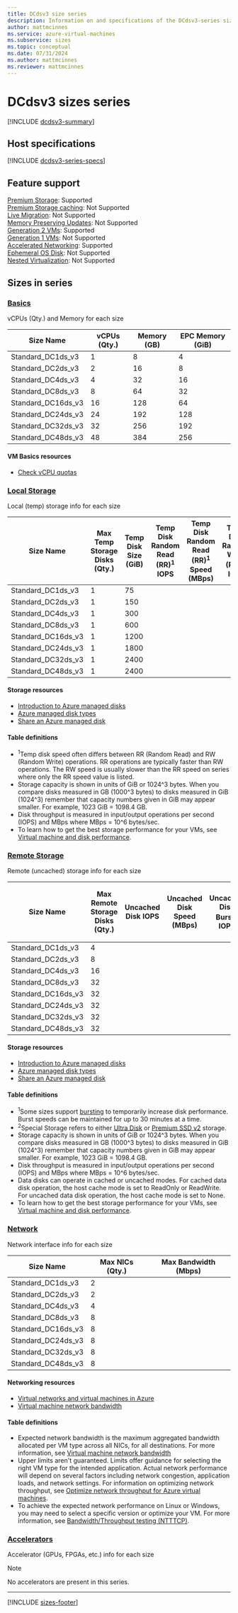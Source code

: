 ```yaml
---
title: DCdsv3 size series
description: Information on and specifications of the DCdsv3-series sizes
author: mattmcinnes
ms.service: azure-virtual-machines
ms.subservice: sizes
ms.topic: conceptual
ms.date: 07/31/2024
ms.author: mattmcinnes
ms.reviewer: mattmcinnes
---
```


# DCdsv3 sizes series

[!INCLUDE [dcdsv3-summary](./includes/dcdsv3-series-summary.md)]

## Host specifications
[!INCLUDE [dcdsv3-series-specs](./includes/dcdsv3-series-specs.md)]

## Feature support
[Premium Storage](../../premium-storage-performance.md): Supported <br>[Premium Storage caching](../../premium-storage-performance.md): Not Supported <br>[Live Migration](../../maintenance-and-updates.md): Not Supported <br>[Memory Preserving Updates](../../maintenance-and-updates.md): Not Supported <br>[Generation 2 VMs](../../generation-2.md): Supported <br>[Generation 1 VMs](../../generation-2.md): Not Supported <br>[Accelerated Networking](../../../virtual-network/create-vm-accelerated-networking-cli.md): Supported <br>[Ephemeral OS Disk](../../ephemeral-os-disks.md): Not Supported <br>[Nested Virtualization](/virtualization/hyper-v-on-windows/user-guide/nested-virtualization): Not Supported <br>

## Sizes in series

### [Basics](#tab/sizebasic)

vCPUs (Qty.) and Memory for each size

| Size Name | vCPUs (Qty.) | Memory (GB) | EPC Memory (GiB) |
| --- | --- | --- | --- |
| Standard_DC1ds_v3 | 1 | 8 | 4 |
| Standard_DC2ds_v3 | 2 | 16 | 8 |
| Standard_DC4ds_v3 | 4 | 32 | 16 |
| Standard_DC8ds_v3 | 8 | 64 | 32 |
| Standard_DC16ds_v3 | 16 | 128 | 64 |
| Standard_DC24ds_v3 | 24 | 192 | 128 |
| Standard_DC32ds_v3 | 32 | 256 | 192 |
| Standard_DC48ds_v3 | 48 | 384 | 256 |

#### VM Basics resources
- [Check vCPU quotas](../../../virtual-machines/quotas.md)

### [Local Storage](#tab/sizestoragelocal)

Local (temp) storage info for each size

| Size Name | Max Temp Storage Disks (Qty.) | Temp Disk Size (GiB) | Temp Disk Random Read (RR)<sup>1</sup> IOPS | Temp Disk Random Read (RR)<sup>1</sup> Speed (MBps) | Temp Disk Random Write (RW)<sup>1</sup> IOPS | Temp Disk Random Write (RW)<sup>1</sup> Speed (MBps) |
| --- | --- | --- | --- | --- | --- | --- |
| Standard_DC1ds_v3 | 1 | 75 |  |  |  |  |
| Standard_DC2ds_v3 | 1 | 150 |  |  |  |  |
| Standard_DC4ds_v3 | 1 | 300 |  |  |  |  |
| Standard_DC8ds_v3 | 1 | 600 |  |  |  |  |
| Standard_DC16ds_v3 | 1 | 1200 |  |  |  |  |
| Standard_DC24ds_v3 | 1 | 1800 |  |  |  |  |
| Standard_DC32ds_v3 | 1 | 2400 |  |  |  |  |
| Standard_DC48ds_v3 | 1 | 2400 |  |  |  |  |

#### Storage resources
- [Introduction to Azure managed disks](../../../virtual-machines/managed-disks-overview.md)
- [Azure managed disk types](../../../virtual-machines/disks-types.md)
- [Share an Azure managed disk](../../../virtual-machines/disks-shared.md)

#### Table definitions
- <sup>1</sup>Temp disk speed often differs between RR (Random Read) and RW (Random Write) operations. RR operations are typically faster than RW operations. The RW speed is usually slower than the RR speed on series where only the RR speed value is listed.
- Storage capacity is shown in units of GiB or 1024^3 bytes. When you compare disks measured in GB (1000^3 bytes) to disks measured in GiB (1024^3) remember that capacity numbers given in GiB may appear smaller. For example, 1023 GiB = 1098.4 GB.
- Disk throughput is measured in input/output operations per second (IOPS) and MBps where MBps = 10^6 bytes/sec.
- To learn how to get the best storage performance for your VMs, see [Virtual machine and disk performance](../../../virtual-machines/disks-performance.md).

### [Remote Storage](#tab/sizestorageremote)

Remote (uncached) storage info for each size

| Size Name | Max Remote Storage Disks (Qty.) | Uncached Disk IOPS | Uncached Disk Speed (MBps) | Uncached Disk Burst<sup>1</sup> IOPS | Uncached Disk Burst<sup>1</sup> Speed (MBps) | Uncached Special<sup>2</sup> Disk IOPS | Uncached Special<sup>2</sup> Disk Speed (MBps) | Uncached Burst<sup>1</sup> Special<sup>2</sup> Disk IOPS | Uncached Burst<sup>1</sup> Special<sup>2</sup> Disk Speed (MBps) |
| --- | --- | --- | --- | --- | --- | --- | --- | --- | --- |
| Standard_DC1ds_v3 | 4 |  |  |  |  |  |  |  |  |
| Standard_DC2ds_v3 | 8 |  |  |  |  |  |  |  |  |
| Standard_DC4ds_v3 | 16 |  |  |  |  |  |  |  |  |
| Standard_DC8ds_v3 | 32 |  |  |  |  |  |  |  |  |
| Standard_DC16ds_v3 | 32 |  |  |  |  |  |  |  |  |
| Standard_DC24ds_v3 | 32 |  |  |  |  |  |  |  |  |
| Standard_DC32ds_v3 | 32 |  |  |  |  |  |  |  |  |
| Standard_DC48ds_v3 | 32 |  |  |  |  |  |  |  |  |

#### Storage resources
- [Introduction to Azure managed disks](../../../virtual-machines/managed-disks-overview.md)
- [Azure managed disk types](../../../virtual-machines/disks-types.md)
- [Share an Azure managed disk](../../../virtual-machines/disks-shared.md)

#### Table definitions
- <sup>1</sup>Some sizes support [bursting](../../disk-bursting.md) to temporarily increase disk performance. Burst speeds can be maintained for up to 30 minutes at a time.
- <sup>2</sup>Special Storage refers to either [Ultra Disk](../../../virtual-machines/disks-enable-ultra-ssd.md) or [Premium SSD v2](../../../virtual-machines/disks-deploy-premium-v2.md) storage.
- Storage capacity is shown in units of GiB or 1024^3 bytes. When you compare disks measured in GB (1000^3 bytes) to disks measured in GiB (1024^3) remember that capacity numbers given in GiB may appear smaller. For example, 1023 GiB = 1098.4 GB.
- Disk throughput is measured in input/output operations per second (IOPS) and MBps where MBps = 10^6 bytes/sec.
- Data disks can operate in cached or uncached modes. For cached data disk operation, the host cache mode is set to ReadOnly or ReadWrite. For uncached data disk operation, the host cache mode is set to None.
- To learn how to get the best storage performance for your VMs, see [Virtual machine and disk performance](../../../virtual-machines/disks-performance.md).


### [Network](#tab/sizenetwork)

Network interface info for each size

| Size Name | Max NICs (Qty.) | Max Bandwidth (Mbps) |
| --- | --- | --- |
| Standard_DC1ds_v3 | 2 |  |
| Standard_DC2ds_v3 | 2 |  |
| Standard_DC4ds_v3 | 4 |  |
| Standard_DC8ds_v3 | 8 |  |
| Standard_DC16ds_v3 | 8 |  |
| Standard_DC24ds_v3 | 8 |  |
| Standard_DC32ds_v3 | 8 |  |
| Standard_DC48ds_v3 | 8 |  |

#### Networking resources
- [Virtual networks and virtual machines in Azure](../../../virtual-network/network-overview.md)
- [Virtual machine network bandwidth](../../../virtual-network/virtual-machine-network-throughput.md)

#### Table definitions
- Expected network bandwidth is the maximum aggregated bandwidth allocated per VM type across all NICs, for all destinations. For more information, see [Virtual machine network bandwidth](../../../virtual-network/virtual-machine-network-throughput.md)
- Upper limits aren't guaranteed. Limits offer guidance for selecting the right VM type for the intended application. Actual network performance will depend on several factors including network congestion, application loads, and network settings. For information on optimizing network throughput, see [Optimize network throughput for Azure virtual machines](../../../virtual-network/virtual-network-optimize-network-bandwidth.md). 
-  To achieve the expected network performance on Linux or Windows, you may need to select a specific version or optimize your VM. For more information, see [Bandwidth/Throughput testing (NTTTCP)](../../../virtual-network/virtual-network-bandwidth-testing.md).

### [Accelerators](#tab/sizeaccelerators)

Accelerator (GPUs, FPGAs, etc.) info for each size

> [!NOTE]
> No accelerators are present in this series.

---

[!INCLUDE [sizes-footer](../includes/sizes-footer.md)]
